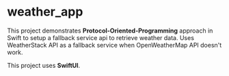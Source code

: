 # weather_app

This project demonstrates **Protocol-Oriented-Programming** approach in Swift to setup a fallback service api to retrieve weather data. Uses WeatherStack API as a fallback service when OpenWeatherMap API doesn't work.

This project uses **SwiftUI**.

